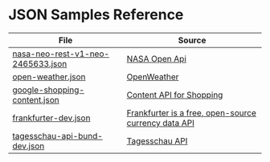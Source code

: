 JSON Samples Reference
======================

| File                                                                                 | Source                                                                                                        |
|--------------------------------------------------------------------------------------|---------------------------------------------------------------------------------------------------------------|
| [nasa-neo-rest-v1-neo-2465633.json](/tests/integration/DefinitionGenerator/data/json-samples/nasa-neo-rest-v1-neo-2465633.json) | [NASA Open Api](https://api.nasa.gov/neo/rest/v1/neo/2465633?api_key=DEMO_KEY)                                |
| [open-weather.json](/tests/integration/DefinitionGenerator/data/json-samples/open-weather.json)                            | [OpenWeather](https://openweathermap.org/current#example_JSON)                                                |
| [google-shopping-content.json](/tests/integration/DefinitionGenerator/data/json-samples/google-shopping-content.json)   | [Content API for Shopping](https://developers.google.com/shopping-content/guides/products/products-api?hl=en) |
| [frankfurter-dev.json](/tests/integration/DefinitionGenerator/data/json-samples/frankfurter-dev-v1.json)                   | [Frankfurter is a free, open-source currency data API](https://api.frankfurter.dev/v1/latest)                 |
| [tagesschau-api-bund-dev.json](/tests/integration/DefinitionGenerator/data/json-samples/tagesschau-api-bund-dev-v2.json)   | [Tagesschau API](https://tagesschau.api.bund.dev)                                                             |
